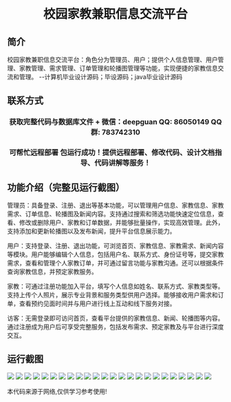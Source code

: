 <p><h1 align="center">校园家教兼职信息交流平台</h1></p>

## 简介
校园家教兼职信息交流平台：角色分为管理员、用户；提供个人信息管理、用户管理、家教管理、需求管理、订单管理和轮播图管理等功能，实现便捷的家教信息交流和管理。    --计算机毕业设计源码；毕设源码；java毕业设计源码


## 联系方式
<p><h3 align="center">获取完整代码与数据库文件 + 微信：deepguan QQ: 86050149 QQ群: 783742310</h3></p>
<p><h3 align="center">可帮忙远程部署 包运行成功！提供远程部署、修改代码、设计文档指导、代码讲解等服务！</h3></p>

## 功能介绍（完整见运行截图）
管理员：具备登录、注册、退出等基本功能，可以管理用户信息、家教信息、家教需求、订单信息、轮播图及新闻内容。支持通过搜索和筛选功能快速定位信息，查看、修改或删除用户、家教和订单数据，并能够批量操作，实现高效管理。此外，支持添加和更新轮播图以及发布新闻，提升平台信息展示能力。

用户：支持登录、注册、退出功能，可浏览首页、家教信息、家教需求、新闻内容等模块。用户能够编辑个人信息，包括用户名、联系方式、身份证号等，提交家教需求，查看和管理个人家教订单，并可通过留言功能与家教沟通。还可以根据条件查询家教信息，并预定家教服务。

家教：可通过注册功能加入平台，填写个人信息如姓名、联系方式、家教类型等。支持上传个人照片，展示专业背景和服务类型供用户选择。能够接收用户需求和订单，查看预约见面时间并与用户进行线上互动和线下服务对接。

访客：无需登录即可访问首页，查看平台提供的家教信息、新闻、轮播图等内容。通过注册成为用户后可享受完整服务，包括发布需求、预定家教及与平台进行深度交互。


## 运行截图
![](https://bs-1329754181.cos.ap-shanghai.myqcloud.com/ssm/CampusTutoringPlatform/img/001.jpg)
![](https://bs-1329754181.cos.ap-shanghai.myqcloud.com/ssm/CampusTutoringPlatform/img/002.jpg)
![](https://bs-1329754181.cos.ap-shanghai.myqcloud.com/ssm/CampusTutoringPlatform/img/003.jpg)
![](https://bs-1329754181.cos.ap-shanghai.myqcloud.com/ssm/CampusTutoringPlatform/img/004.jpg)
![](https://bs-1329754181.cos.ap-shanghai.myqcloud.com/ssm/CampusTutoringPlatform/img/005.jpg)
![](https://bs-1329754181.cos.ap-shanghai.myqcloud.com/ssm/CampusTutoringPlatform/img/006.jpg)
![](https://bs-1329754181.cos.ap-shanghai.myqcloud.com/ssm/CampusTutoringPlatform/img/007.jpg)
![](https://bs-1329754181.cos.ap-shanghai.myqcloud.com/ssm/CampusTutoringPlatform/img/008.jpg)
![](https://bs-1329754181.cos.ap-shanghai.myqcloud.com/ssm/CampusTutoringPlatform/img/009.jpg)
![](https://bs-1329754181.cos.ap-shanghai.myqcloud.com/ssm/CampusTutoringPlatform/img/010.jpg)
![](https://bs-1329754181.cos.ap-shanghai.myqcloud.com/ssm/CampusTutoringPlatform/img/011.jpg)
![](https://bs-1329754181.cos.ap-shanghai.myqcloud.com/ssm/CampusTutoringPlatform/img/012.jpg)
![](https://bs-1329754181.cos.ap-shanghai.myqcloud.com/ssm/CampusTutoringPlatform/img/013.jpg)
![](https://bs-1329754181.cos.ap-shanghai.myqcloud.com/ssm/CampusTutoringPlatform/img/014.jpg)
![](https://bs-1329754181.cos.ap-shanghai.myqcloud.com/ssm/CampusTutoringPlatform/img/015.jpg)
![](https://bs-1329754181.cos.ap-shanghai.myqcloud.com/ssm/CampusTutoringPlatform/img/016.jpg)
![](https://bs-1329754181.cos.ap-shanghai.myqcloud.com/ssm/CampusTutoringPlatform/img/017.jpg)
![](https://bs-1329754181.cos.ap-shanghai.myqcloud.com/ssm/CampusTutoringPlatform/img/018.jpg)
![](https://bs-1329754181.cos.ap-shanghai.myqcloud.com/ssm/CampusTutoringPlatform/img/019.jpg)
![](https://bs-1329754181.cos.ap-shanghai.myqcloud.com/ssm/CampusTutoringPlatform/img/020.jpg)
![](https://bs-1329754181.cos.ap-shanghai.myqcloud.com/ssm/CampusTutoringPlatform/img/021.jpg)
![](https://bs-1329754181.cos.ap-shanghai.myqcloud.com/ssm/CampusTutoringPlatform/img/022.jpg)
![](https://bs-1329754181.cos.ap-shanghai.myqcloud.com/ssm/CampusTutoringPlatform/img/023.jpg)
![](https://bs-1329754181.cos.ap-shanghai.myqcloud.com/ssm/CampusTutoringPlatform/img/024.jpg)

<p>本代码来源于网络,仅供学习参考使用!</p>
